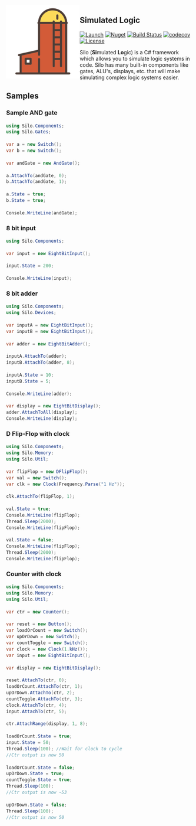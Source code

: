 <img src="assets/logo.png" alt="logo" width="200" align="left"/>

## Simulated Logic

[![Launch](https://img.shields.io/badge/launch-dotnetfiddle-orange.svg)](https://dotnetfiddle.net/bYoTBH)
[![Nuget](https://img.shields.io/nuget/v/Silo.svg?color=blue)](https://nuget.org/packages/Silo/)
[![Build Status](https://travis-ci.org/Azer0s/Silo.svg?branch=master)](https://travis-ci.org/Azer0s/Silo)
[![codecov](https://codecov.io/gh/Azer0s/Silo/branch/master/graph/badge.svg)](https://codecov.io/gh/Azer0s/Silo)
[![License](https://img.shields.io/github/license/Azer0s/Silo.svg)](https://github.com/Azer0s/Silo/blob/master/LICENSE)

Silo (**Si**mulated **Lo**gic) is a C# framework which allows you to simulate logic systems in code. Silo has many built-in components like gates, ALU's, displays, etc. that will make simulating complex logic systems easier.

## Samples

### Sample AND gate

```cs
using Silo.Components;
using Silo.Gates;

var a = new Switch();
var b = new Switch();

var andGate = new AndGate();

a.AttachTo(andGate, 0);
b.AttachTo(andGate, 1);

a.State = true;
b.State = true;

Console.WriteLine(andGate);

```

### 8 bit input

```cs
using Silo.Components;

var input = new EightBitInput();

input.State = 200;

Console.WriteLine(input);
```

### 8 bit adder

```cs
using Silo.Components;
using Silo.Devices;

var inputA = new EightBitInput();
var inputB = new EightBitInput();

var adder = new EightBitAdder();

inputA.AttachTo(adder);
inputB.AttachTo(adder, 8);

inputA.State = 10;
inputB.State = 5;

Console.WriteLine(adder);

var display = new EightBitDisplay();
adder.AttachToAll(display);
Console.WriteLine(display);

```

### D Flip-Flop with clock

```cs
using Silo.Components;
using Silo.Memory;
using Silo.Util;

var flipFlop = new DFlipFlop();
var val = new Switch();
var clk = new Clock(Frequency.Parse("1 Hz"));

clk.AttachTo(flipFlop, 1);

val.State = true;
Console.WriteLine(flipFlop);
Thread.Sleep(2000);
Console.WriteLine(flipFlop);

val.State = false;
Console.WriteLine(flipFlop);
Thread.Sleep(2000);
Console.WriteLine(flipFlop);
```

### Counter with clock

```cs
using Silo.Components;
using Silo.Memory;
using Silo.Util;

var ctr = new Counter();

var reset = new Button();
var loadOrCount = new Switch();
var upOrDown = new Switch();
var countToggle = new Switch();
var clock = new Clock(1.kHz());
var input = new EightBitInput();

var display = new EightBitDisplay();

reset.AttachTo(ctr, 0);
loadOrCount.AttachTo(ctr, 1);
upOrDown.AttachTo(ctr, 2);
countToggle.AttachTo(ctr, 3);
clock.AttachTo(ctr, 4);
input.AttachTo(ctr, 5);

ctr.AttachRange(display, 1, 8);

loadOrCount.State = true;
input.State = 50;
Thread.Sleep(100); //Wait for clock to cycle
//Ctr output is now 50

loadOrCount.State = false;
upOrDown.State = true;
countToggle.State = true;
Thread.Sleep(100);
//Ctr output is now ~53

upOrDown.State = false;
Thread.Sleep(100);
//Ctr output is now 50
```
